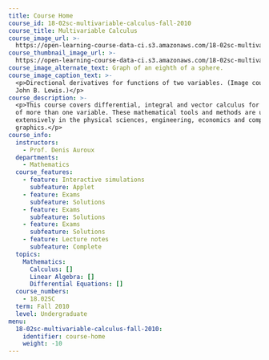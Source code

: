 ```yaml
---
title: Course Home
course_id: 18-02sc-multivariable-calculus-fall-2010
course_title: Multivariable Calculus
course_image_url: >-
  https://open-learning-course-data-ci.s3.amazonaws.com/18-02sc-multivariable-calculus-fall-2010/98f7f76b373d20b5c3f849016d8ff5a1_18-02scf10.jpg
course_thumbnail_image_url: >-
  https://open-learning-course-data-ci.s3.amazonaws.com/18-02sc-multivariable-calculus-fall-2010/912bb291e7f3e8c701065c6647495376_18-02scf10-th.jpg
course_image_alternate_text: Graph of an eighth of a sphere.
course_image_caption_text: >-
  <p>Directional derivatives for functions of two variables. (Image courtesy of
  John B. Lewis.)</p>
course_description: >-
  <p>This course covers differential, integral and vector calculus for functions
  of more than one variable. These mathematical tools and methods are used
  extensively in the physical sciences, engineering, economics and computer
  graphics.</p>
course_info:
  instructors:
    - Prof. Denis Auroux
  departments:
    - Mathematics
  course_features:
    - feature: Interactive simulations
      subfeature: Applet
    - feature: Exams
      subfeature: Solutions
    - feature: Exams
      subfeature: Solutions
    - feature: Exams
      subfeature: Solutions
    - feature: Lecture notes
      subfeature: Complete
  topics:
    Mathematics:
      Calculus: []
      Linear Algebra: []
      Differential Equations: []
  course_numbers:
    - 18.02SC
  term: Fall 2010
  level: Undergraduate
menu:
  18-02sc-multivariable-calculus-fall-2010:
    identifier: course-home
    weight: -10
---
```

